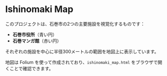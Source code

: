 # Ishinomaki Map

このプロジェクトは、石巻市の2つの主要施設を視覚化するものです：

- **石巻市役所**（青い円）
- **石巻マンガ館**（赤い円）

それぞれの施設を中心に半径300メートルの範囲を地図上に表示しています。

地図は Folium を使って作成されており、`ishinomaki_map.html` をブラウザで開くことで確認できます。
